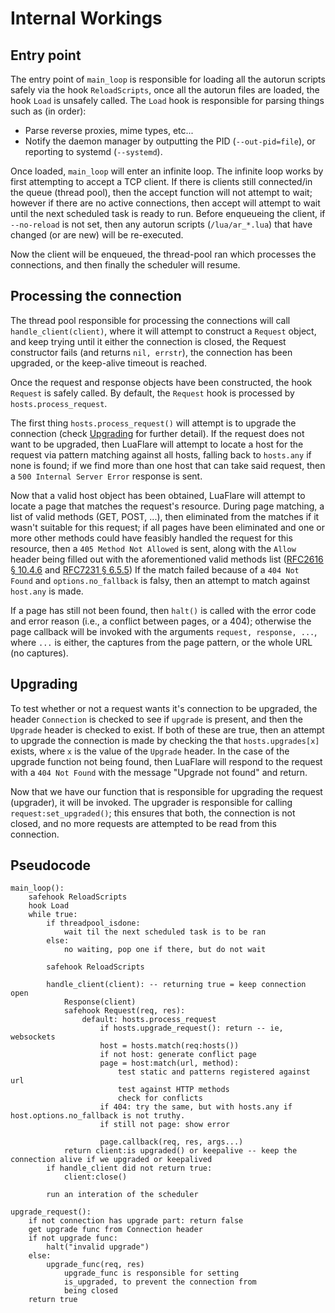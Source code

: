 # Internal Workings

## Entry point

The entry point of `main_loop` is responsible for loading all the autorun scripts safely via the hook `ReloadScripts`,
once all the autorun files are loaded, the hook `Load` is unsafely called.
The `Load` hook is responsible for parsing things such as (in order):

 - Parse reverse proxies, mime types, etc...
 - Notify the daemon manager by outputting the PID (`--out-pid=file`), or reporting to systemd (`--systemd`).

Once loaded, `main_loop` will enter an infinite loop.
The infinite loop works by first attempting to accept a TCP client.
If there is clients still connected/in the queue (thread pool), then the accept function will not attempt to wait;
however if there are no active connections, then accept will attempt to wait until the next scheduled task is ready to run.
Before enqueueing the client, if `--no-reload` is not set, then any autorun scripts (`/lua/ar_*.lua`) that have changed (or are new) will be re-executed.

Now the client will be enqueued, the thread-pool ran which processes the connections, and then finally the scheduler will resume.

## Processing the connection

The thread pool responsible for processing the connections will call `handle_client(client)`,
where it will attempt to construct a `Request` object, and keep trying until it either the connection is closed, the Request constructor fails (and returns `nil, errstr`), the connection has been upgraded, or the keep-alive timeout is reached.

Once the request and response objects have been constructed, the hook `Request` is safely called.
By default, the `Request` hook is processed by `hosts.process_request`.

The first thing `hosts.process_request()` will attempt is to upgrade the connection (check [Upgrading](#upgrading) for further detail).
If the request does not want to be upgraded, then LuaFlare will attempt to locate a host for the request via pattern matching against all hosts, falling back to `hosts.any` if none is found;
if we find more than one host that can take said request, then a `500 Internal Server Error` response is sent.

Now that a valid host object has been obtained, LuaFlare will attempt to locate a page that matches the request's resource.
During page matching, a list of valid methods (GET, POST, ...), then eliminated from the matches if it wasn't suitable for this request;
if all pages have been eliminated and one or more other methods could have feasibly handled the request for this resource, then a `405 Method Not Allowed` is sent, along with the `Allow` header being filled out with the aforementioned valid methods list
([RFC2616 &sect; 10.4.6](http://www.w3.org/Protocols/rfc2616/rfc2616-sec10.html#sec10.4.6) and [RFC7231 &sect; 6.5.5](http://tools.ietf.org/html/rfc7231#section-6.5.5))
If the match failed because of a `404 Not Found` and `options.no_fallback` is falsy, then an attempt to match against `host.any` is made.

If a page has still not been found, then `halt()` is called with the error code and error reason (i.e., a conflict between pages, or a 404);
otherwise the page callback will be invoked with the arguments `request, response, ...`, where `...` is either, the captures from the page pattern, or the whole URL (no captures).

## Upgrading

To test whether or not a request wants it's connection to be upgraded,
the header `Connection` is checked to see if `upgrade` is present,
and then the `Upgrade` header is checked to exist.
If both of these are true, then an attempt to upgrade the connection is made by checking the that `hosts.upgrades[x]` exists, where `x` is the value of the `Upgrade` header.
In the case of the upgrade function not being found, then LuaFlare will respond to the request with a `404 Not Found` with the message "Upgrade not found" and return.

Now that we have our function that is responsible for upgrading the request (upgrader), it will be invoked.
The upgrader is responsible for calling `request:set_upgraded()`;
this ensures that both, the connection is not closed, and no more requests are attempted to be read from this connection.

## Pseudocode

	main_loop():
		safehook ReloadScripts
		hook Load
		while true:
			if threadpool_isdone:
				wait til the next scheduled task is to be ran
			else:
				no waiting, pop one if there, but do not wait
			
			safehook ReloadScripts
			
			handle_client(client): -- returning true = keep connection open
				Response(client)
				safehook Request(req, res):
					default: hosts.process_request
						if hosts.upgrade_request(): return -- ie, websockets
						host = hosts.match(req:hosts())
						if not host: generate conflict page
						page = host:match(url, method):
							test static and patterns registered against url
							test against HTTP methods
							check for conflicts
						if 404: try the same, but with hosts.any if host.options.no_fallback is not truthy.
						if still not page: show error
						
						page.callback(req, res, args...)
				return client:is upgraded() or keepalive -- keep the connection alive if we upgraded or keepalived
			if handle_client did not return true:
				client:close()
			
			run an interation of the scheduler
	
	upgrade_request():
		if not connection has upgrade part: return false
		get upgrade func from Connection header
		if not upgrade func:
			halt("invalid upgrade")
		else:
			upgrade_func(req, res)
				upgrade_func is responsible for setting
				is_upgraded, to prevent the connection from
				being closed
		return true

